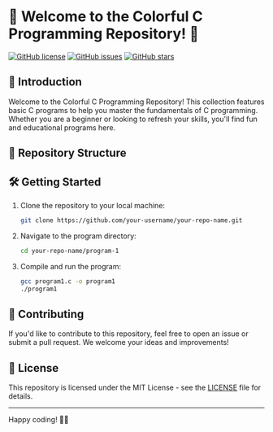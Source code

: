 # 🌈 Welcome to the Colorful C Programming Repository! 🌟

[![GitHub license](https://img.shields.io/badge/license-MIT-blue.svg)](https://github.com/your-username/your-repo-name/blob/main/LICENSE)
[![GitHub issues](https://img.shields.io/github/issues/your-username/your-repo-name)](https://github.com/your-username/your-repo-name/issues)
[![GitHub stars](https://img.shields.io/github/stars/your-username/your-repo-name)](https://github.com/your-username/your-repo-name/stargazers)

## 🚀 Introduction

Welcome to the Colorful C Programming Repository! This collection features basic C programs to help you master the fundamentals of C programming. Whether you are a beginner or looking to refresh your skills, you'll find fun and educational programs here.

## 📂 Repository Structure

## 🛠️ Getting Started

1. Clone the repository to your local machine:

    ```bash
    git clone https://github.com/your-username/your-repo-name.git
    ```

2. Navigate to the program directory:

    ```bash
    cd your-repo-name/program-1
    ```

3. Compile and run the program:

    ```bash
    gcc program1.c -o program1
    ./program1
    ```

## 🤝 Contributing

If you'd like to contribute to this repository, feel free to open an issue or submit a pull request. We welcome your ideas and improvements!

## 📝 License

This repository is licensed under the MIT License - see the [LICENSE](LICENSE) file for details.

---

Happy coding! 🚀✨
